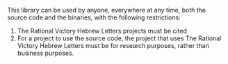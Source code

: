 This library can be used by anyone, everywhere at any time, both the source code and the binaries, with the following restrictions:
1. The Rational Victory Hebrew Letters projects must be cited
2. For a project to use the source code, the project that uses The Rational Victory Hebrew Letters must be for research purposes, 
rather than business purposes. 
